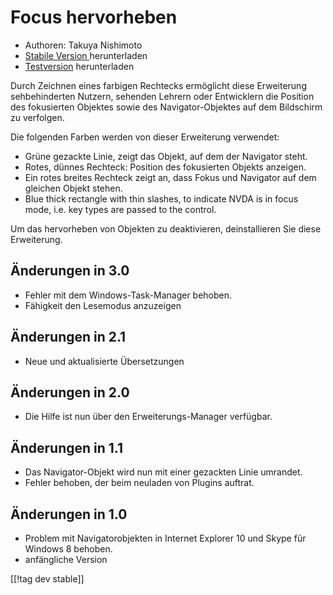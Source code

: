 # Focus hervorheben #

* Authoren: Takuya Nishimoto
* [Stabile Version ][1] herunterladen
* [Testversion][1] herunterladen

Durch Zeichnen eines farbigen Rechtecks ermöglicht diese Erweiterung
sehbehinderten Nutzern, sehenden Lehrern oder Entwicklern die Position des
fokusierten Objektes sowie des Navigator-Objektes auf dem Bildschirm zu
verfolgen.

Die folgenden Farben werden von dieser Erweiterung verwendet:

* Grüne gezackte Linie, zeigt das Objekt, auf dem der Navigator steht.
* Rotes, dünnes Rechteck: Position des fokusierten Objekts anzeigen.
* Ein rotes breites Rechteck zeigt an, dass Fokus und Navigator auf dem
  gleichen Objekt stehen.
* Blue thick rectangle with thin slashes, to indicate NVDA is in focus mode,
  i.e. key types are passed to the control.

Um das hervorheben von Objekten zu deaktivieren, deinstallieren Sie diese
Erweiterung.

## Änderungen in 3.0 ##

* Fehler mit dem Windows-Task-Manager behoben.
* Fähigkeit den Lesemodus anzuzeigen

## Änderungen in 2.1 ##

* Neue und aktualisierte Übersetzungen

## Änderungen in 2.0 ##

* Die Hilfe ist nun über den Erweiterungs-Manager verfügbar.

## Änderungen in 1.1 ##

* Das Navigator-Objekt wird nun mit einer gezackten Linie umrandet.
* Fehler behoben, der beim neuladen von Plugins auftrat.

## Änderungen in 1.0 ##

* Problem mit Navigatorobjekten in Internet Explorer 10 und Skype für
  Windows 8 behoben.
* anfängliche Version


[[!tag dev stable]]

[1]: http://addons.nvda-project.org/files/get.php?file=fh-dev

[2]: http://addons.nvda-project.org/files/get.php?file=fh
